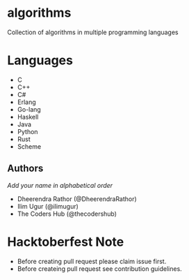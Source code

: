 # algorithms
Collection of algorithms in multiple programming languages

# Languages
- C
- C++
- C#
- Erlang
- Go-lang
- Haskell
- Java
- Python
- Rust
- Scheme

## Authors
  *Add your name in alphabetical order*
- Dheerendra Rathor (@DheerendraRathor)
- Ilim Ugur (@ilimugur)
- The Coders Hub (@thecodershub)

# Hacktoberfest Note
- Before creating pull request please claim issue first. 
- Before createing pull request see contribution guidelines. 
